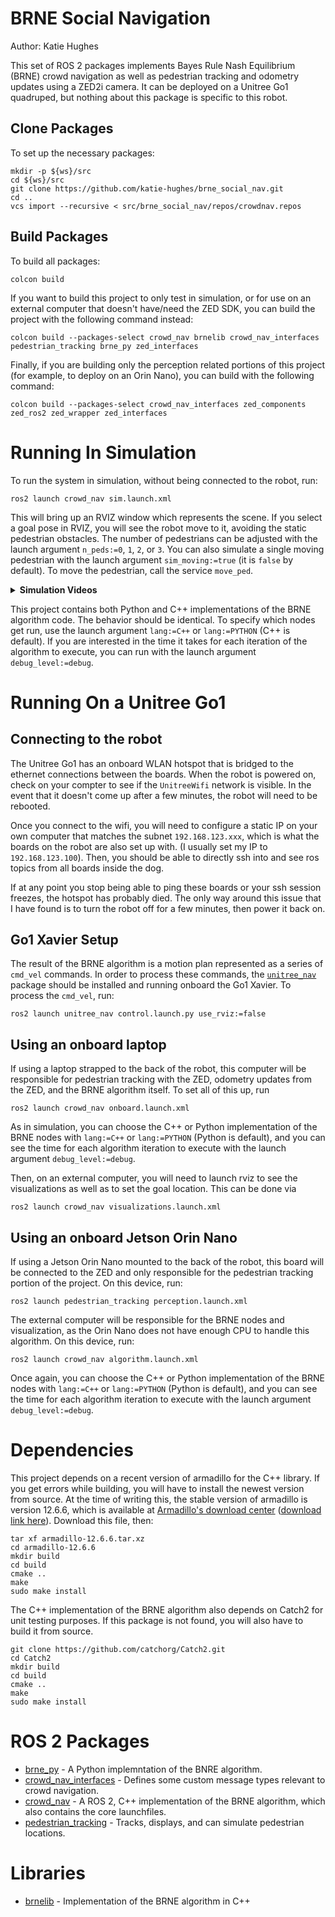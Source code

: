 # BRNE Social Navigation
Author: Katie Hughes

This set of ROS 2 packages implements Bayes Rule Nash Equilibrium (BRNE) crowd navigation as well as pedestrian tracking and odometry updates using a ZED2i camera. It can be deployed on a Unitree Go1 quadruped, but nothing about this package is specific to this robot.

## Clone Packages
To set up the necessary packages:
```
mkdir -p ${ws}/src
cd ${ws}/src
git clone https://github.com/katie-hughes/brne_social_nav.git
cd ..
vcs import --recursive < src/brne_social_nav/repos/crowdnav.repos
```

## Build Packages
To build all packages:
```
colcon build
```
If you want to build this project to only test in simulation, or for use on an external computer that doesn't have/need the ZED SDK, you can build the project with the following command instead:
```
colcon build --packages-select crowd_nav brnelib crowd_nav_interfaces pedestrian_tracking brne_py zed_interfaces
```
Finally, if you are building only the perception related portions of this project (for example, to deploy on an Orin Nano), you can build with the following command:
```
colcon build --packages-select crowd_nav_interfaces zed_components zed_ros2 zed_wrapper zed_interfaces
```
# Running In Simulation

To run the system in simulation, without being connected to the robot, run:
```
ros2 launch crowd_nav sim.launch.xml
```
This will bring up an RVIZ window which represents the scene. If you select a goal pose in RVIZ, you will see the robot move to it, avoiding the static pedestrian obstacles. The number of pedestrians can be adjusted with the launch argument `n_peds:=0`, `1`, `2`, or `3`. You can also simulate a single moving pedestrian with the launch argument `sim_moving:=true` (it is `false` by default). To move the pedestrian, call the service `move_ped`. 

<details>
  <summary><b>Simulation Videos</b></summary>

  Parameters for these simulations -- such as pedestrian locations and the moving pedestrian's speed -- can be set in [pedestrian_tracking/config/sim_ped.yaml](pedestrian_tracking/config/sim_ped.yaml).

  ### Static Pedestrians
  
  https://github.com/katie-hughes/brne_social_nav/assets/53623710/f2a689e3-6436-4c2d-9448-64a67381cab7

  ### Moving Pedestrian

  To replicate this test, you can run a script with these following service calls:
  ```
  ros2 service call /set_goal_pose crowd_nav_interfaces/srv/GoalReq "x: 6.0
  y: 0.0"
  ros2 service call /move_ped std_srvs/srv/Empty
  ```

  https://github.com/katie-hughes/brne_social_nav/assets/53623710/21c80766-4698-4396-8ba6-d9a693172ade

</details>

This project contains both Python and C++ implementations of the BRNE algorithm code. The behavior should be identical. To specify which nodes get run, use the launch argument `lang:=C++` or `lang:=PYTHON` (C++ is default). If you are interested in the time it takes for each iteration of the algorithm to execute, you can run with the launch argument `debug_level:=debug`.

# Running On a Unitree Go1

## Connecting to the robot
The Unitree Go1 has an onboard WLAN hotspot that is bridged to the ethernet connections between the boards. When the robot is powered on, check on your compter to see if the `UnitreeWifi` network is visible. In the event that it doesn't come up after a few minutes, the robot will need to be rebooted.

Once you connect to the wifi, you will need to configure a static IP on your own computer that matches the subnet `192.168.123.xxx`, which is what the boards on the robot are also set up with. (I usually set my IP to `192.168.123.100`). Then, you should be able to directly ssh into and see ros topics from all boards inside the dog.

If at any point you stop being able to ping these boards or your ssh session freezes, the hotspot has probably died. The only way around this issue that I have found is to turn the robot off for a few minutes, then power it back on. 

## Go1 Xavier Setup
The result of the BRNE algorithm is a motion plan represented as a series of `cmd_vel` commands. In order to process these commands, the [`unitree_nav`](https://github.com/ngmor/unitree_nav) package should be installed and running onboard the Go1 Xavier. To process the `cmd_vel`, run:
```
ros2 launch unitree_nav control.launch.py use_rviz:=false
```

## Using an onboard laptop
If using a laptop strapped to the back of the robot, this computer will be responsible for pedestrian tracking with the ZED, odometry updates from the ZED, and the BRNE algorithm itself. To set all of this up, run 

```
ros2 launch crowd_nav onboard.launch.xml
```
As in simulation, you can choose the C++ or Python implementation of the BRNE nodes with `lang:=C++` or `lang:=PYTHON` (Python is default), and you can see the time for each algorithm iteration to execute with the launch argument `debug_level:=debug`.

Then, on an external computer, you will need to launch rviz to see the visualizations as well as to set the goal location. This can be done via
```
ros2 launch crowd_nav visualizations.launch.xml
```

## Using an onboard Jetson Orin Nano

If using a Jetson Orin Nano mounted to the back of the robot, this board will be connected to the ZED and only responsible for the pedestrian tracking portion of the project. On this device, run:
```
ros2 launch pedestrian_tracking perception.launch.xml
```

The external computer will be responsible for the BRNE nodes and visualization, as the Orin Nano does not have enough CPU to handle this algorithm. On this device, run:
```
ros2 launch crowd_nav algorithm.launch.xml
```
Once again, you can choose the C++ or Python implementation of the BRNE nodes with `lang:=C++` or `lang:=PYTHON` (Python is default), and you can see the time for each algorithm iteration to execute with the launch argument `debug_level:=debug`.

# Dependencies

This project depends on a recent version of armadillo for the C++ library. If you get errors while building, you will have to install the newest version from source. At the time of writing this, the stable version of armadillo is version 12.6.6, which is available at [Armadillo's download center](https://arma.sourceforge.net/download.html) ([download link here](https://sourceforge.net/projects/arma/files/armadillo-12.6.6.tar.xz)). Download this file, then:
```
tar xf armadillo-12.6.6.tar.xz
cd armadillo-12.6.6
mkdir build
cd build
cmake ..
make
sudo make install
```

The C++ implementation of the BRNE algorithm also depends on Catch2 for unit testing purposes. If this package is not found, you will also have to build it from source.
```
git clone https://github.com/catchorg/Catch2.git
cd Catch2
mkdir build
cd build
cmake ..
make
sudo make install
```


# ROS 2 Packages
- [brne_py](brne_py) - A Python implemntation of the BNRE algorithm.
- [crowd_nav_interfaces](crowd_nav_interfaces) - Defines some custom message types relevant to crowd navigation.
- [crowd_nav](crowd_nav) - A ROS 2, C++ implementation of the BRNE algorithm, which also contains the core launchfiles.
- [pedestrian_tracking](pedestrian_tracking) - Tracks, displays, and can simulate pedestrian locations.

# Libraries
- [brnelib](brnelib) - Implementation of the BRNE algorithm in C++
